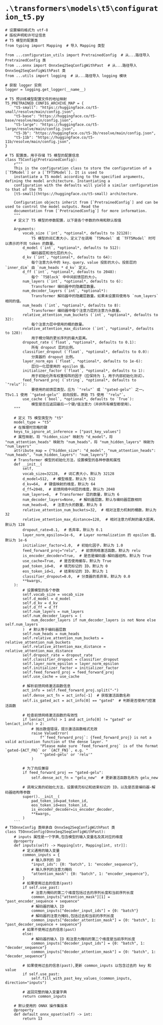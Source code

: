 # `.\transformers\models\t5\configuration_t5.py`

```
# 设置编码格式为 utf-8
# 版权声明和许可证信息
# T5 模型的配置类
from typing import Mapping  # 导入 Mapping 类型

from ...configuration_utils import PretrainedConfig  # 从...路径导入 PretrainedConfig 类
from ...onnx import OnnxSeq2SeqConfigWithPast  # 从...路径导入 OnnxSeq2SeqConfigWithPast 类
from ...utils import logging  # 从...路径导入 logging 模块

# 获取 logger 实例
logger = logging.get_logger(__name__)

# T5 预训练模型配置文件的地址映射
T5_PRETRAINED_CONFIG_ARCHIVE_MAP = {
    "t5-small": "https://huggingface.co/t5-small/resolve/main/config.json",
    "t5-base": "https://huggingface.co/t5-base/resolve/main/config.json",
    "t5-large": "https://huggingface.co/t5-large/resolve/main/config.json",
    "t5-3b": "https://huggingface.co/t5-3b/resolve/main/config.json",
    "t5-11b": "https://huggingface.co/t5-11b/resolve/main/config.json",
}

# T5 配置类，用于存储 T5 模型的配置信息
class T5Config(PretrainedConfig):
    r"""
    This is the configuration class to store the configuration of a [`T5Model`] or a [`TFT5Model`]. It is used to
    instantiate a T5 model according to the specified arguments, defining the model architecture. Instantiating a
    configuration with the defaults will yield a similar configuration to that of the T5
    [t5-small](https://huggingface.co/t5-small) architecture.

    Configuration objects inherit from [`PretrainedConfig`] and can be used to control the model outputs. Read the
    documentation from [`PretrainedConfig`] for more information.
    """
    # 定义了 T5 模型的参数配置，以下是各个参数的作用和默认取值
    
    Arguments:
        vocab_size (`int`, *optional*, defaults to 32128):
            T5 模型的词汇表大小，定义了在调用 `T5Model` 或 `TFT5Model` 时可以表示的不同 token 的数量。
        d_model (`int`, *optional*, defaults to 512):
            编码器层和池化层的大小。
        d_kv (`int`, *optional*, defaults to 64):
            每个注意力头中的 key、query、value 投影的大小。投影层的 `inner_dim` 由 `num_heads * d_kv` 定义。
        d_ff (`int`, *optional*, defaults to 2048):
            每个 `T5Block` 中中间前馈层的大小。
        num_layers (`int`, *optional*, defaults to 6):
            Transformer 编码器中的隐藏层数量。
        num_decoder_layers (`int`, *optional*):
            Transformer 解码器中的隐藏层数量。如果未设置将使用与 `num_layers` 相同的值。
        num_heads (`int`, *optional*, defaults to 8):
            Transformer 编码器中每个注意力层的注意力头数量。
        relative_attention_num_buckets (`int`, *optional*, defaults to 32):
            每个注意力层中使用的桶的数量。
        relative_attention_max_distance (`int`, *optional*, defaults to 128):
            用于桶分隔的更长序列的最大距离。
        dropout_rate (`float`, *optional*, defaults to 0.1):
            所有 dropout 层的比例。
        classifier_dropout (`float`, *optional*, defaults to 0.0):
            分类器的 dropout 比例。
        layer_norm_eps (`float`, *optional*, defaults to 1e-6):
            层归一化层使用的 epsilon 值。
        initializer_factor (`float`, *optional*, defaults to 1):
            用于初始化所有权重矩阵的因子（应保持为 1，用于内部初始化测试）。
        feed_forward_proj (`string`, *optional*, defaults to `"relu"`):
            要使用的前馈层类型。应为 `"relu"` 或 `"gated-gelu"` 之一。T5v1.1 使用 `"gated-gelu"` 前向投影。原始 T5 使用 `"relu"`。
        use_cache (`bool`, *optional*, defaults to `True`):
            模型是否应返回最后一个键/值注意力（并非所有模型都使用）。
    """
    
    # 定义 T5 模型类型为 "t5"
    model_type = "t5"
    # 在推理时忽略的键
    keys_to_ignore_at_inference = ["past_key_values"]
    # 属性映射，将 "hidden_size" 映射为 "d_model"，将 "num_attention_heads" 映射为 "num_heads"，将 "num_hidden_layers" 映射为 "num_layers"
    attribute_map = {"hidden_size": "d_model", "num_attention_heads": "num_heads", "num_hidden_layers": "num_layers"}
    # Transformer 模型的初始化方法，设置模型的各种参数和属性
    def __init__(
        self,
        vocab_size=32128,  # 词汇表大小，默认为 32128
        d_model=512,  # 模型维度，默认为 512
        d_kv=64,  # 键值映射的维度，默认为 64
        d_ff=2048,  # 前馈网络中间层的维度，默认为 2048
        num_layers=6,  # Transformer 层的数量，默认为 6
        num_decoder_layers=None,  # 解码器层数，默认与编码器层数相同
        num_heads=8,  # 注意力头的数量，默认为 8
        relative_attention_num_buckets=32,  # 相对注意力机制的桶数，默认为 32
        relative_attention_max_distance=128,  # 相对注意力机制的最大距离，默认为 128
        dropout_rate=0.1,  # 丢弃率，默认为 0.1
        layer_norm_epsilon=1e-6,  # Layer normalization 的 epsilon 值，默认为 1e-6
        initializer_factor=1.0,  # 初始化因子，默认为 1.0
        feed_forward_proj="relu",  # 前馈网络激活函数，默认为 relu
        is_encoder_decoder=True,  # 是否是编码器-解码器结构，默认为 True
        use_cache=True,  # 是否使用缓存，默认为 True
        pad_token_id=0,  # 填充标记的 ID，默认为 0
        eos_token_id=1,  # 结束标记的 ID，默认为 1
        classifier_dropout=0.0,  # 分类器的丢弃率，默认为 0.0
        **kwargs,
    ):
        # 设置模型的各个参数
        self.vocab_size = vocab_size
        self.d_model = d_model
        self.d_kv = d_kv
        self.d_ff = d_ff
        self.num_layers = num_layers
        self.num_decoder_layers = (
            num_decoder_layers if num_decoder_layers is not None else self.num_layers
        )  # 默认等于编码器层数
        self.num_heads = num_heads
        self.relative_attention_num_buckets = relative_attention_num_buckets
        self.relative_attention_max_distance = relative_attention_max_distance
        self.dropout_rate = dropout_rate
        self.classifier_dropout = classifier_dropout
        self.layer_norm_epsilon = layer_norm_epsilon
        self.initializer_factor = initializer_factor
        self.feed_forward_proj = feed_forward_proj
        self.use_cache = use_cache
    
        # 解析前馈网络激活函数信息
        act_info = self.feed_forward_proj.split("-")
        self.dense_act_fn = act_info[-1]  # 获取激活函数名称
        self.is_gated_act = act_info[0] == "gated"  # 判断是否使用门控激活函数
    
        # 检查前馈网络激活函数的有效性
        if len(act_info) > 1 and act_info[0] != "gated" or len(act_info) > 2:
            # 抛出数值错误，提示激活函数格式无效
            raise ValueError(
                f"`feed_forward_proj`: {feed_forward_proj} is not a valid activation function of the dense layer. "
                "Please make sure `feed_forward_proj` is of the format `gated-{ACT_FN}` or `{ACT_FN}`, e.g. "
                "'gated-gelu' or 'relu'"
            )
    
        # 为了向后兼容
        if feed_forward_proj == "gated-gelu":
            self.dense_act_fn = "gelu_new"  # 更新激活函数名称为 gelu_new
    
        # 调用父类的初始化方法，设置填充标记和结束标记的 ID，以及是否是编码器-解码器结构等参数
        super().__init__(
            pad_token_id=pad_token_id,
            eos_token_id=eos_token_id,
            is_encoder_decoder=is_encoder_decoder,
            **kwargs,
        )
    ```  
# T5OnnxConfig 类继承自 OnnxSeq2SeqConfigWithPast 类
class T5OnnxConfig(OnnxSeq2SeqConfigWithPast):
    # inputs 属性是一个字典,包含模型的输入变量名及其对应的维度
    @property
    def inputs(self) -> Mapping[str, Mapping[int, str]]:
        # 定义通用的输入变量 
        common_inputs = {
            # 输入序列的 ID 
            "input_ids": {0: "batch", 1: "encoder_sequence"},
            # 输入序列的注意力掩码
            "attention_mask": {0: "batch", 1: "encoder_sequence"},
        }
        # 如果使用过去的信息(past)
        if self.use_past:
            # 注意力掩码的第二个维度包括过去的序列长度和当前序列长度
            common_inputs["attention_mask"][1] = "past_encoder_sequence + sequence"
            # 解码器的输入 ID
            common_inputs["decoder_input_ids"] = {0: "batch"}
            # 解码器的注意力掩码,包括过去和当前的序列长度
            common_inputs["decoder_attention_mask"] = {0: "batch", 1: "past_decoder_sequence + sequence"}
        # 如果不使用过去的信息(past)
        else:
            # 解码器的输入 ID 和注意力掩码的第二个维度是当前序列长度
            common_inputs["decoder_input_ids"] = {0: "batch", 1: "decoder_sequence"}
            common_inputs["decoder_attention_mask"] = {0: "batch", 1: "decoder_sequence"}

        # 如果使用过去的信息(past),更新 common_inputs 以包含过去的 key 和 value
        if self.use_past:
            self.fill_with_past_key_values_(common_inputs, direction="inputs")

        # 返回完整的输入变量字典
        return common_inputs

    # 默认使用的 ONNX 操作集版本
    @property
    def default_onnx_opset(self) -> int:
        return 13
```
